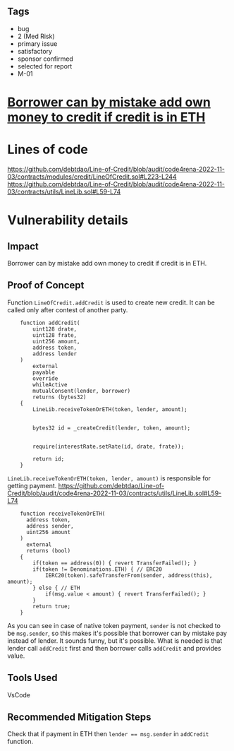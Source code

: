 ## Tags

- bug
- 2 (Med Risk)
- primary issue
- satisfactory
- sponsor confirmed
- selected for report
- M-01

# [Borrower can by mistake add own money to credit if credit is in ETH](https://github.com/code-423n4/2022-11-debtdao-findings/issues/24) 

# Lines of code

https://github.com/debtdao/Line-of-Credit/blob/audit/code4rena-2022-11-03/contracts/modules/credit/LineOfCredit.sol#L223-L244
https://github.com/debtdao/Line-of-Credit/blob/audit/code4rena-2022-11-03/contracts/utils/LineLib.sol#L59-L74


# Vulnerability details

## Impact
Borrower can by mistake add own money to credit if credit is in ETH.

## Proof of Concept
Function `LineOfCredit.addCredit` is used to create new credit.
It can be called only after contest of another party.
```solidity
    function addCredit(
        uint128 drate,
        uint128 frate,
        uint256 amount,
        address token,
        address lender
    )
        external
        payable
        override
        whileActive
        mutualConsent(lender, borrower)
        returns (bytes32)
    {
        LineLib.receiveTokenOrETH(token, lender, amount);


        bytes32 id = _createCredit(lender, token, amount);


        require(interestRate.setRate(id, drate, frate));
        
        return id;
    }
```
`LineLib.receiveTokenOrETH(token, lender, amount)` is responsible for getting payment.
https://github.com/debtdao/Line-of-Credit/blob/audit/code4rena-2022-11-03/contracts/utils/LineLib.sol#L59-L74
```solidity
    function receiveTokenOrETH(
      address token,
      address sender,
      uint256 amount
    )
      external
      returns (bool)
    {
        if(token == address(0)) { revert TransferFailed(); }
        if(token != Denominations.ETH) { // ERC20
            IERC20(token).safeTransferFrom(sender, address(this), amount);
        } else { // ETH
            if(msg.value < amount) { revert TransferFailed(); }
        }
        return true;
    }
```
As you can see in case of native token payment, `sender` is not checked to be `msg.sender`, so this makes it's possible that borrower can by mistake pay instead of lender. It sounds funny, but it's possible. What is needed is that lender call `addCredit` first and then borrower calls `addCredit` and provides value.

## Tools Used
VsCode
## Recommended Mitigation Steps
Check that if payment in ETH then `lender == msg.sender` in `addCredit` function.